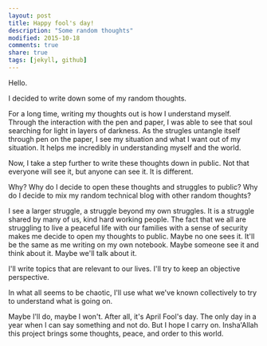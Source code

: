 ```yaml
---
layout: post
title: Happy fool's day!
description: "Some random thoughts"
modified: 2015-10-18
comments: true
share: true
tags: [jekyll, github]
---
```


Hello.

I decided to write down some of my random thoughts.

For a long time, writing my thoughts out is how I understand myself. Through the interaction with the pen and paper, I was able to see that soul searching for light in layers of darkness. As the strugles untangle itself through pen on the paper, I see my situation and what I want out of my situation. It helps me incredibly in understanding myself and the world.

Now, I take a step further to write these thoughts down in public. Not that everyone will see it, but anyone can see it. It is different.

Why? Why do I decide to open these thoughts and struggles to public? Why do I decide to mix my random technical blog with other random thoughts?

I see a larger struggle, a struggle beyond my own struggles. It is a struggle shared by many of us, kind hard working people. The fact that we all are struggling to live a peaceful life with our families with a sense of security makes me decide to open my thoughts to public. Maybe no one sees it. It'll be the same as me writing on my own notebook. Maybe someone see it and think about it. Maybe we'll talk about it.

I'll write topics that are relevant to our lives. I'll try to keep an objective perspective. 

In what all seems to be chaotic, I'll use what we've known collectively to try to understand what is going on.

Maybe I'll do, maybe I won't. After all, it's April Fool's day. The only day in a year when I can say something and not do. But I hope I carry on. Insha'Allah this project brings some thoughts, peace, and order to this world.


